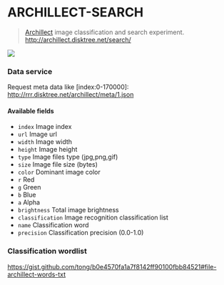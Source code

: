 
# ARCHILLECT-SEARCH

>  [Archillect](http://archillect.com/) image classification and search experiment.
>  http://archillect.disktree.net/search/

![](https://pbs.twimg.com/media/DfbIqw3XkAgv5IJ.jpg:large)


### Data service

Request meta data like [index:0-170000]:
http://rrr.disktree.net/archillect/meta/1.json


#### Available fields

 - `index` Image index
 - `url` Image url
 - `width` Image width
 - `height` Image height
 - `type` Image files type (jpg,png,gif)
 - `size` Image file size (bytes)
 - `color` Dominant image color
  - `r` Red
  - `g` Green
  - `b` Blue
  - `a` Alpha
 - `brightness` Total image brightness
 - `classification` Image recognition classification list
  - `name` Classification word
  - `precision` Classification precision (0.0-1.0)


### Classification wordlist

https://gist.github.com/tong/b0e4570fa1a7f8142ff90100fbb84521#file-archillect-words-txt
